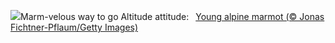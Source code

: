 ![](https://www.bing.com/th?id=OHR.AustriaMarmot_EN-GB0497553794_UHD.jpg&w=1000)Marm-velous way to go Altitude attitude:&nbsp;&ensp;[Young alpine marmot (© Jonas Fichtner-Pflaum/Getty Images)](https://www.bing.com/th?id=OHR.AustriaMarmot_EN-GB0497553794_UHD.jpg)
<br><br/>
